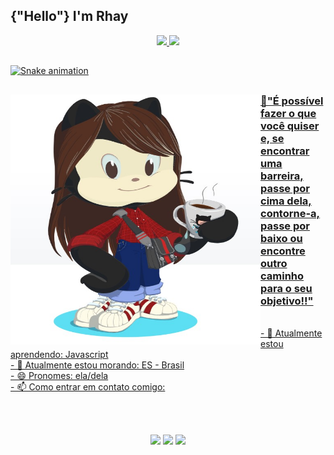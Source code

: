 
## {"Hello"} I'm Rhay


  
<div align="center">
  <a href="https://github.com/rhaycf">
  <img height="150em" src="https://github-readme-stats.vercel.app/api?username=rhaycf&show_icons=true&theme=highcontrast&include_all_commits=true&count_private=true"/>
  <img height="150em" src="https://github-readme-stats.vercel.app/api/top-langs/?username=rhaycf&layout=compact&langs_count=7&theme=highcontrast"/>
</div>
  
##
  
<div>

  ![Snake animation](https://github.com/rhaycf/rhaycf/blob/output/github-contribution-grid-snake.svg)

</div>
  
##
  
<div>
  <img src="rhay.jpg" align="left" height="400" width="400">
</div>
                                                                           
  

### 🧠"É possível fazer o que você quiser e, se encontrar uma barreira, passe por cima dela, contorne-a, passe por baixo ou encontre outro caminho para o seu objetivo!!"

<br>
  
<div>
  - 🌱 Atualmente estou aprendendo: Javascript<br>
  - 📍 Atualmente estou morando: ES - Brasil<br>
  - 😄 Pronomes: ela/dela<br>
  - 📫 Como entrar em contato comigo: 
</div>
  
<br><br>
  
<div align="center">
  <a href="https://twitter.com/FabresRhayane" target="_blank"><img src="https://img.shields.io/badge/Twitter-1DA1F2?style=for-the-badge&logo=twitter&logoColor=white" target="_blank"></a>
  <a href = "mailto:rhayanefabres@gmail.com"><img src="https://img.shields.io/badge/Gmail-D14836?style=for-the-badge&logo=gmail&logoColor=white" target="_blank"></a>
  <a href="https://www.linkedin.com/in/fabres-rhayane/" target="_blank"><img src="https://img.shields.io/badge/-LinkedIn-%230077B5?style=for-the-badge&logo=linkedin&logoColor=white" target="_blank"></a> 
</div>
